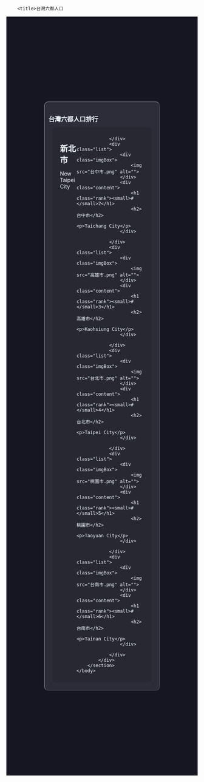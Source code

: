 <!DOCTYPE html>
<html>
<head>
        <meta charset="UTF-8">
        
        <title>台灣六都人口
 </title>
<style>
        *{margin: 0px; 
    padding: 0px;}
section{
    display: flex;
    align-items: center;
    justify-content: center;
    background-color: #161623;
    min-height: 50vh;

    }

    section::before{
        content: '';
        position: absolute;
        width: 250px;
        height: 250px;
        background: linear-gradient(#ffc107,#fff);
        border-radius: 50%;
        transform: translate(-150px,-120px);
    }
    
    section::after{
        content: '';
        position: absolute;
        width: 250px;
        height: 250px;
        background: linear-gradient(#2196f3,#fff);
        border-radius: 50%;
        transform: translate(150px,120px);
    }    


h2{font-size: 24px;}
.box{ border-radius: 10px;
    background-color: rgba(255, 255, 255, 0.1);
    border: solid 1px rgba(255, 255, 255, 0.5);
    border-right: solid 1px rgba(255, 255, 255, 0.2);
    border-bottom: solid 1px rgba(255, 255, 255, 0.2);
    color: aliceblue;
    min-width: 200px;
    min-height: 100px;
    margin: 100px; 
    padding: 10px;
    backdrop-filter: blur(10px);

    z-index: 1  ;
}
.list{display: flex;
    position: relative;
    overflow: hidden;
    background-color: rgba(0, 0, 0, 0.1);
    border-radius: 10px;
    padding: 10px 2cap;
    margin: 10px 10px;
}

.imgBox img{width: 50px; height: 50px;
}
.list:hover{
    transform: scale(1.1) translateX(30px) translateY(-15px);
    transition: 0.5s;
    background-color: aliceblue;
    color: #010121;
    box-shadow: -15px 30px 50px rgba(0, 0, 0, 0.5);

}
.rank{
position: absolute;
right: -25px;

}
.list:hover .rank{
    right: 5px;
    transition: 0.5s;
}
</style>
    </head>
    <body>
        <section>
            <div class="box">
                <h3>台灣六都人口排行</h3>
                <div class="list">
                    <div class="imgBox">
                        <img src="新北市.png" alt="">
                    </div>
                    <div class="content">
                        <h1 class="rank"><small>#</small>1</h1>
                        <h2>新北市</h2>
                    <p>New Taipei City</p>
                    </div>
                    
                </div>
                <div class="list">
                    <div class="imgBox">
                        <img src="台中市.png" alt="">
                    </div>
                    <div class="content">
                        <h1 class="rank"><small>#</small>2</h1>
                        <h2>台中市</h2>
                    <p>Taichang City</p>
                    </div>
                    
                </div>
                <div class="list">
                    <div class="imgBox">
                        <img src="高雄市.png" alt="">
                    </div>
                    <div class="content">
                        <h1 class="rank"><small>#</small>3</h1>
                        <h2>高雄市</h2>
                    <p>Kaohsiung City</p>
                    </div>
                    
                </div>
                <div class="list">
                    <div class="imgBox">
                        <img src="台北市.png" alt="">
                    </div>
                    <div class="content">
                        <h1 class="rank"><small>#</small>4</h1>
                        <h2>台北市</h2>
                        <p>Taipei City</p>
                    </div>
                  
                </div>
                <div class="list">
                    <div class="imgBox">
                        <img src="桃園市.png" alt="">
                    </div>
                    <div class="content">
                        <h1 class="rank"><small>#</small>5</h1>
                        <h2>桃園市</h2>
                        <p>Taoyuan City</p>
                    </div>
                   
                </div>
                <div class="list">
                    <div class="imgBox">
                        <img src="台南市.png" alt="">
                    </div>
                    <div class="content">
                        <h1 class="rank"><small>#</small>6</h1>
                        <h2>台南市</h2>
                        <p>Tainan City</p>
                    </div>
                
                </div>
            </div>
        </section>
    </body>
</html>













